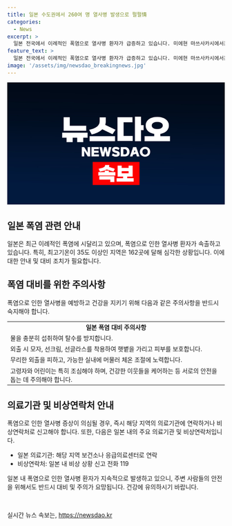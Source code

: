 ```yaml
---
title: 일본 수도권에서 260여 명 열사병 발생으로 펄펄情
categories:
  - News
excerpt: >
  일본 전국에서 이례적인 폭염으로 열사병 환자가 급증하고 있습니다. 미에현 마쓰사카시에서는 최고기온이 섭씨 39.7도까지 올라 세계적인 폭염과의 싸움이 이어지고 있습니다. 도쿄를 비롯한 수도권에서도 열사병 환자가 속출하며, 전국 914곳 중 162곳에서 최고기온이 35도 이상을 기록하고 있습니다. 현재 상황은 심각하며, 관련 당국은 주의보를 발령하고 대응에 만전을 기할 것으로 보입니다.
feature_text: >
  일본 전국에서 이례적인 폭염으로 열사병 환자가 급증하고 있습니다. 미에현 마쓰사카시에서는 최고기온이 섭씨 39.7도까지 올라 세계적인 폭염과의 싸움이 이어지고 있습니다. 도쿄를 비롯한 수도권에서도 열사병 환자가 속출하며, 전국 914곳 중 162곳에서 최고기온이 35도 이상을 기록하고 있습니다. 현재 상황은 심각하며, 관련 당국은 주의보를 발령하고 대응에 만전을 기할 것으로 보입니다.
image: '/assets/img/newsdao_breakingnews.jpg'
---
```


<p><img src="/assets/img/newsdao_breakingnews.jpg" alt="bookingtag 속보" /></p>

<h2 data-ke-size="size26">일본 폭염 관련 안내</h2>

<p data-ke-size="size16">일본은 최근 이례적인 폭염에 시달리고 있으며, 폭염으로 인한 열사병 환자가 속출하고 있습니다. 특히, 최고기온이 35도 이상인 지역은 162곳에 달해 심각한 상황입니다. 이에 대한 안내 및 대비 조치가 필요합니다.</p>

<h2 data-ke-size="size24">폭염 대비를 위한 주의사항</h2>

<p data-ke-size="size16">폭염으로 인한 열사병을 예방하고 건강을 지키기 위해 다음과 같은 주의사항을 반드시 숙지해야 합니다.</p>

<table>
    <tr>
        <td style="text-align: center; height: 17px;"><b>일본 폭염 대비 주의사항</b></td>
    </tr>
    <tr>
        <td style="text-align: left; height: 17px;">물을 충분히 섭취하여 탈수를 방지합니다.</td>
    </tr>
    <tr>
        <td style="text-align: left; height: 17px;">외출 시 모자, 선크림, 선글라스를 착용하여 햇볕을 가리고 피부를 보호합니다.</td>
    </tr>
    <tr>
        <td style="text-align: left; height: 17px;">무리한 외출을 피하고, 가능한 실내에 머물러 체온 조절에 노력합니다.</td>
    </tr>
    <tr>
        <td style="text-align: left; height: 17px;">고령자와 어린이는 특히 조심해야 하며, 건강한 이웃들을 케어하는 등 서로의 안전을 돕는 데 주의해야 합니다.</td>
    </tr>
</table>

<h2 data-ke-size="size24">의료기관 및 비상연락처 안내</h2>

<p data-ke-size="size16">폭염으로 인한 열사병 증상이 의심될 경우, 즉시 해당 지역의 의료기관에 연락하거나 비상연락처로 신고해야 합니다. 또한, 다음은 일본 내의 주요 의료기관 및 비상연락처입니다.</p>

<ul>
    <li>일본 의료기관: 해당 지역 보건소나 응급의료센터로 연락</li>
    <li>비상연락처: 일본 내 비상 상황 신고 전화 119</li>
</ul>

<p data-ke-size="size16">일본 내 폭염으로 인한 열사병 환자가 지속적으로 발생하고 있으니, 주변 사람들의 안전을 위해서도 반드시 대비 및 주의가 요망됩니다. 건강에 유의하시기 바랍니다.</p>

<p data-ke-size="size16">&nbsp;</p>
실시간 뉴스 속보는, <a href="https://newsdao.kr" rel="dofollow">https://newsdao.kr</a>


